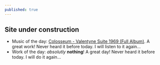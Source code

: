 ```yaml
---
published: true
---
```

## Site under construction

- Music of the day: [Colosseum - Valentyne Suite 1969 (Full Album)](https://www.youtube.com/watch?v=dOAGUg6EVec). A great work! Never heard it before today. I will listen to it again...
- Work of the day: _absolutly_ **nothing**! A great day! Never heard it before today. I will do it again...

